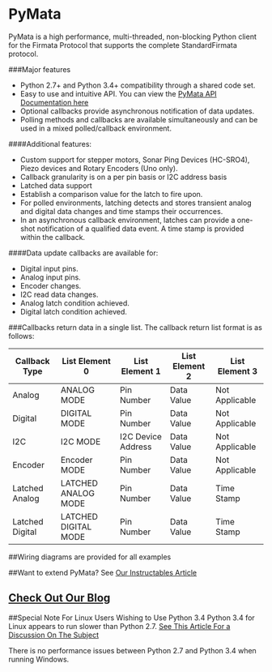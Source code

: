 PyMata
======
PyMata is a high performance, multi-threaded, non-blocking Python client for the Firmata Protocol that supports
the complete StandardFirmata protocol.


###Major features
* Python 2.7+ and Python 3.4+ compatibility through a shared code set.
* Easy to use and intuitive API. You can view the [PyMata API Documentation here](https://github.com/MrYsLab/PyMata/master/documentation/html/PyMata.pymata.PyMata-class.html)
* Optional callbacks provide asynchronous notification of data updates.
* Polling methods and callbacks are available simultaneously and can be used in a mixed polled/callback environment.

####Additional features:
* Custom support for stepper motors, Sonar Ping Devices (HC-SRO4), Piezo devices and Rotary Encoders (Uno only).
* Callback granularity is on a per pin basis or I2C address basis
* Latched data support
* Establish a comparison value for the latch to fire upon.
* For polled environments, latching detects and stores transient analog and digital data changes and time stamps their occurrences.
* In an asynchronous callback environment, latches can provide a one-shot notification of a qualified data event. A time stamp is provided within the callback.

####Data update callbacks are available for:
* Digital input pins.
* Analog input pins.
* Encoder changes.
* I2C read data changes.
* Analog latch condition achieved.
* Digital latch condition achieved.

    
###Callbacks return data in a single list. The callback return list format is as follows:

| Callback Type | List Element 0 | List Element 1 | List Element 2 | List Element 3 |
| ------------- | -------------- | -------------- | -------------- | -------------- |
| Analog| ANALOG MODE|Pin Number|Data Value|Not Applicable
| Digital|DIGITAL MODE|Pin Number|Data Value|Not Applicable
|I2C|I2C MODE|I2C Device Address|Data Value|Not Applicable
| Encoder|Encoder MODE|Pin Number|Data Value|Not Applicable
| Latched Analog| LATCHED ANALOG MODE|Pin Number|Data Value|Time Stamp
| Latched Digital|LATCHED DIGITAL MODE|Pin Number|Data Value|Time Stamp

##Wiring diagrams are provided for all examples

##Want to extend PyMata? See [Our Instructables Article](http://www.instructables.com/id/Going-Beyond-StandardFirmata-Adding-New-Device-Sup/)

[Check Out Our Blog](http://mryslab.blogspot.com/)
------------------


##Special Note For Linux Users Wishing to Use Python 3.4
Python 3.4 for Linux appears to run slower than Python 2.7.
[See This Article For a Discussion On The Subject](http://www.reddit.com/r/Python/comments/272bao/python_34_slow_compared_to_27_whats_your_mileage/)

There is no performance issues between Python 2.7 and Python 3.4 when running Windows.








